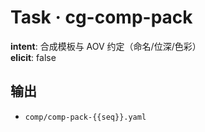 # Task · cg-comp-pack

**intent**: 合成模板与 AOV 约定（命名/位深/色彩）  
**elicit**: false

## 输出

- `comp/comp-pack-{{seq}}.yaml`
